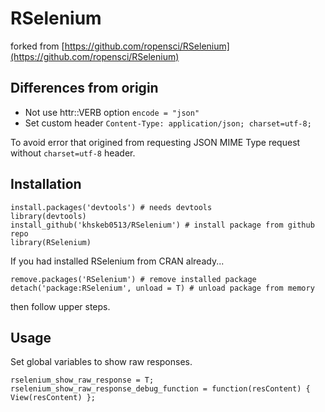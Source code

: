 # RSelenium

forked from [https://github.com/ropensci/RSelenium](https://github.com/ropensci/RSelenium)

## Differences from origin

- Not use httr::VERB option `encode = "json"`
- Set custom header `Content-Type: application/json; charset=utf-8;`

To avoid error that origined from requesting JSON MIME Type request without `charset=utf-8` header.

## Installation

```{r}
install.packages('devtools') # needs devtools
library(devtools)
install_github('khskeb0513/RSelenium') # install package from github repo
library(RSelenium)
```

If you had installed RSelenium from CRAN already...

```{r}
remove.packages('RSelenium') # remove installed package
detach('package:RSelenium', unload = T) # unload package from memory
```

then follow upper steps.

## Usage

Set global variables to show raw responses.

```{r}
rselenium_show_raw_response = T;
rselenium_show_raw_response_debug_function = function(resContent) { View(resContent) };
```

